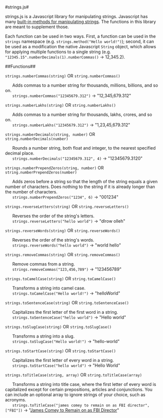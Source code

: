 #strings.js#

strings.js is a Javascript library for manipulating strings. Javascript has many [built-in methods for manipulating strings](http://www.w3schools.com/jsref/jsref_obj_string.asp). The functions in this library are meant to supplement those.

Each function can be used in two ways. First, a function can be used in the `strings` namespace (e.g. `strings.method("Hello world!")`); second, it can be used as a modification the native Javascript `String` object, which allows for applying multiple functions to a single string (e.g. `"12345.15".numberDecimals(1).numberCommas()` &rarr; 12,345.2).

##Functions##

`strings.numberCommas(string)` OR `string.numberCommas()`

&nbsp;&nbsp;&nbsp;&nbsp;&nbsp;&nbsp;Adds commas to a number string for thousands, millions, billions, and so on.
<br />&nbsp;&nbsp;&nbsp;&nbsp;&nbsp;&nbsp;`strings.numberCommas("12345679.312")` &rarr; "12,345,679.312"

`strings.numberLakhs(string)` OR `string.numberLakhs()`

&nbsp;&nbsp;&nbsp;&nbsp;&nbsp;&nbsp;Adds commas to a number string for thousands, lakhs, crores, and so on.
<br />&nbsp;&nbsp;&nbsp;&nbsp;&nbsp;&nbsp;`strings.numberLakhs("12345679.312")` &rarr; "1,23,45,679.312"

`strings.numberDecimals(string, number)` OR `string.numberDecimals(number)`

&nbsp;&nbsp;&nbsp;&nbsp;&nbsp;&nbsp;Rounds a number string, both float and integer, to the nearest specified decimal place.
<br />&nbsp;&nbsp;&nbsp;&nbsp;&nbsp;&nbsp;`strings.numberDecimals("12345679.312", 4)` &rarr; "12345679.3120"

`strings.numberPrependZeros(string, number)` OR `string.numberPrependZeros(number)`

&nbsp;&nbsp;&nbsp;&nbsp;&nbsp;&nbsp;Adds zeros before a string so that the length of the string equals a given number of characters. Does nothing to the string if it is already longer than the number of characters.
<br />&nbsp;&nbsp;&nbsp;&nbsp;&nbsp;&nbsp;`strings.numberPrependZeros("1234", 6)` &rarr; "001234"

`strings.reverseLetters(string)` OR `string.reverseLetters()`

&nbsp;&nbsp;&nbsp;&nbsp;&nbsp;&nbsp;Reverses the order of the string's letters.
<br />&nbsp;&nbsp;&nbsp;&nbsp;&nbsp;&nbsp;`strings.reverseLetters("hello world")` &rarr; "dlrow olleh"

`strings.reverseWords(string)` OR `string.reverseWords()`

&nbsp;&nbsp;&nbsp;&nbsp;&nbsp;&nbsp;Reverses the order of the string's words.
<br />&nbsp;&nbsp;&nbsp;&nbsp;&nbsp;&nbsp;`strings.reverseWords("hello world")` &rarr; "world hello"

`strings.removeCommas(string)` OR `string.removeCommas()`

&nbsp;&nbsp;&nbsp;&nbsp;&nbsp;&nbsp;Remove commas from a string.
<br />&nbsp;&nbsp;&nbsp;&nbsp;&nbsp;&nbsp;`strings.removeCommas("123,456,789")` &rarr; "123456789"

`strings.toCamelCase(string)` OR `string.toCamelCase()`

&nbsp;&nbsp;&nbsp;&nbsp;&nbsp;&nbsp;Transforms a string into camel case.
<br />&nbsp;&nbsp;&nbsp;&nbsp;&nbsp;&nbsp;`strings.toCamelCase("Hello world!")` &rarr; "helloWorld"

`strings.toSentenceCase(string)` OR `string.toSentenceCase()`

&nbsp;&nbsp;&nbsp;&nbsp;&nbsp;&nbsp;Capitalizes the first letter of the first word in a string.
<br />&nbsp;&nbsp;&nbsp;&nbsp;&nbsp;&nbsp;`strings.toSentenceCase("hello world")` &rarr; "Hello world"

`strings.toSlugCase(string)` OR `string.toSlugCase()`

&nbsp;&nbsp;&nbsp;&nbsp;&nbsp;&nbsp;Transforms a string into a slug.
<br />&nbsp;&nbsp;&nbsp;&nbsp;&nbsp;&nbsp;`strings.toSlugCase("Hello world!")` &rarr; "hello-world"

`strings.toStartCase(string)` OR `string.toStartCase()`

&nbsp;&nbsp;&nbsp;&nbsp;&nbsp;&nbsp;Capitalizes the first letter of every word in a string.
<br />&nbsp;&nbsp;&nbsp;&nbsp;&nbsp;&nbsp;`strings.toStartCase("hello world")` &rarr; "Hello World"

`strings.toTitleCase(string, array)` OR `string.toTitleCase(array)`

&nbsp;&nbsp;&nbsp;&nbsp;&nbsp;&nbsp;Transforms a string into title case, where the first letter of every word is capitalized except for certain prepositions, articles and conjunctions. You can include an optional array to ignore strings of your choice, such as acronyms.
<br />&nbsp;&nbsp;&nbsp;&nbsp;&nbsp;&nbsp;`strings.toTitleCase("james comey to remain on as FBI director", ["FBI"])` &rarr; "[James Comey to Remain on as FBI Director](http://www.nbcnews.com/news/us-news/comey-remain-fbi-director-n711506)"
